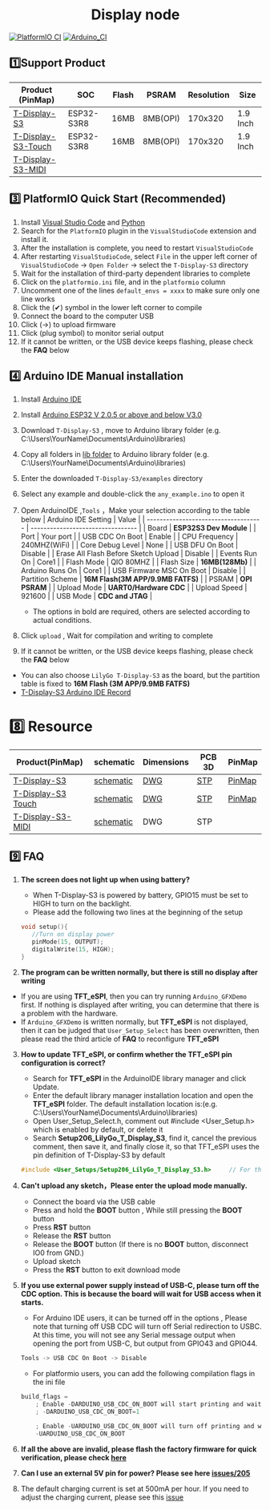 <h1 align = "center">Display node</h1>

[![PlatformIO CI](https://github.com/Xinyuan-LilyGO/T-Display-S3/actions/workflows/platformio.yml/badge.svg)](https://github.com/Xinyuan-LilyGO/T-Display-S3/actions/workflows/platformio.yml)
[![Arduino_CI](https://github.com/Xinyuan-LilyGO/T-Display-S3/actions/workflows/arduino_ci.yml/badge.svg)](https://github.com/Xinyuan-LilyGO/T-Display-S3/actions/workflows/arduino_ci.yml)

## 1️⃣Support Product

| Product (PinMap)        | SOC        | Flash | PSRAM    | Resolution | Size     |
| ----------------------- | ---------- | ----- | -------- | ---------- | -------- |
| [T-Display-S3][1]       | ESP32-S3R8 | 16MB  | 8MB(OPI) | 170x320    | 1.9 Inch |
| [T-Display-S3-Touch][2] | ESP32-S3R8 | 16MB  | 8MB(OPI) | 170x320    | 1.9 Inch |
| [T-Display-S3-MIDI][3]  |            |       |          |            |          |

[1]: https://www.lilygo.cc/products/t-display-s3?variant=42589373268149
[2]: https://www.lilygo.cc/products/t-display-s3?variant=42351558590645
[3]: https://www.lilygo.cc/products/t-display-s3?variant=43164741632181

## 3️⃣ PlatformIO Quick Start (Recommended)

1. Install [Visual Studio Code](https://code.visualstudio.com/) and [Python](https://www.python.org/)
2. Search for the `PlatformIO` plugin in the `VisualStudioCode` extension and install it.
3. After the installation is complete, you need to restart `VisualStudioCode`
4. After restarting `VisualStudioCode`, select `File` in the upper left corner of `VisualStudioCode` -> `Open Folder` -> select the `T-Display-S3` directory
5. Wait for the installation of third-party dependent libraries to complete
6. Click on the `platformio.ini` file, and in the `platformio` column
7. Uncomment one of the lines `default_envs = xxxx` to make sure only one line works
8. Click the (✔) symbol in the lower left corner to compile
9. Connect the board to the computer USB
10. Click (→) to upload firmware
11. Click (plug symbol) to monitor serial output
12. If it cannot be written, or the USB device keeps flashing, please check the **FAQ** below

## 4️⃣ Arduino IDE Manual installation

1. Install [Arduino IDE](https://www.arduino.cc/en/software)
2. Install [Arduino ESP32 V 2.0.5 or above and below V3.0](https://docs.espressif.com/projects/arduino-esp32/en/latest/)
3. Download `T-Display-S3` , move to Arduino library folder (e.g. C:\Users\YourName\Documents\Arduino\libraries)
4. Copy all folders in [lib folder](./lib/) to Arduino library folder (e.g. C:\Users\YourName\Documents\Arduino\libraries)
5. Enter the downloaded `T-Display-S3/examples` directory
6. Select any example and double-click the `any_example.ino` to open it
7. Open ArduinoIDE ,`Tools` ，Make your selection according to the table below
   | Arduino IDE Setting | Value |
   | ------------------------------------ | --------------------------------- |
   | Board | **ESP32S3 Dev Module** |
   | Port | Your port |
   | USB CDC On Boot | Enable |
   | CPU Frequency | 240MHZ(WiFi) |
   | Core Debug Level | None |
   | USB DFU On Boot | Disable |
   | Erase All Flash Before Sketch Upload | Disable |
   | Events Run On | Core1 |
   | Flash Mode | QIO 80MHZ |
   | Flash Size | **16MB(128Mb)** |
   | Arduino Runs On | Core1 |
   | USB Firmware MSC On Boot | Disable |
   | Partition Scheme | **16M Flash(3M APP/9.9MB FATFS)** |
   | PSRAM | **OPI PSRAM** |
   | Upload Mode | **UART0/Hardware CDC** |
   | Upload Speed | 921600 |
   | USB Mode | **CDC and JTAG** |

   - The options in bold are required, others are selected according to actual conditions.

8. Click `upload` , Wait for compilation and writing to complete
9. If it cannot be written, or the USB device keeps flashing, please check the **FAQ** below

- You can also choose `LilyGo T-Display-S3` as the board, but the partition table is fixed to **16M Flash (3M APP/9.9MB FATFS)**
- [T-Display-S3 Arduino IDE Record](https://www.youtube.com/watch?v=PgtxisFvMcc)

# 8️⃣ Resource

| Product(PinMap)         | schematic                                               | Dimensions                  | PCB 3D                                    | PinMap                                   |
| ----------------------- | ------------------------------------------------------- | --------------------------- | ----------------------------------------- | ---------------------------------------- |
| [T-Display-S3][1]       | [schematic](./schematic/T_Display_S3.pdf)               | [DWG](./dimensions/PCB.dwg) | [STP](./dimensions/t-display-s3-full.stp) | [PinMap](./image/T-DISPLAY-S3.jpg)       |
| [T-Display-S3 Touch][1] | [schematic](./schematic/T_Display_S3.pdf)               | [DWG](./dimensions/PCB.dwg) | [STP](./dimensions/t-display-s3-full.stp) | [PinMap](./image/T-DISPLAY-S3-TOUCH.png) |
| [T-Display-S3-MIDI][1]  | [schematic](./schematic/SCH_T-Display-S3-MIDI_V1.1.pdf) | DWG                         | STP                                       |                                          |

## 9️⃣ FAQ

1. **The screen does not light up when using battery?**

   - When T-Display-S3 is powered by battery, GPIO15 must be set to HIGH to turn on the backlight.
   - Please add the following two lines at the beginning of the setup

   ```C++
   void setup(){
      //Turn on display power
      pinMode(15, OUTPUT);
      digitalWrite(15, HIGH);
   }

   ```

2. **The program can be written normally, but there is still no display after writing**

- If you are using **TFT_eSPI**, then you can try running `Arduino_GFXDemo` first. If nothing is displayed after writing, you can determine that there is a problem with the hardware.
- If `Arduino_GFXDemo` is written normally, but **TFT_eSPI** is not displayed, then it can be judged that `User_Setup_Select` has been overwritten, then please read the third article of **FAQ** to reconfigure **TFT_eSPI**

3. **How to update **TFT_eSPI**, or confirm whether the **TFT_eSPI** pin configuration is correct?**
   - Search for **TFT_eSPI** in the ArduinoIDE library manager and click Update.
   - Enter the default library manager installation location and open the **TFT_eSPI** folder. The default installation location is:(e.g. C:\Users\YourName\Documents\Arduino\libraries)
   - Open User_Setup_Select.h, comment out #include <User_Setup.h> which is enabled by default, or delete it
   - Search **Setup206_LilyGo_T_Display_S3**, find it, cancel the previous comment, then save it, and finally close it, so that TFT_eSPI uses the pin definition of T-Display-S3 by default
   ```c++
   #include <User_Setups/Setup206_LilyGo_T_Display_S3.h>     // For the LilyGo T-Display S3 based ESP32S3 with ST7789 170 x 320 TFT
   ```
4. **Can't upload any sketch，Please enter the upload mode manually.**

   - Connect the board via the USB cable
   - Press and hold the **BOOT** button , While still pressing the **BOOT** button
   - Press **RST** button
   - Release the **RST** button
   - Release the **BOOT** button (If there is no **BOOT** button, disconnect IO0 from GND.)
   - Upload sketch
   - Press the **RST** button to exit download mode

5. **If you use external power supply instead of USB-C, please turn off the CDC option. This is because the board will wait for USB access when it starts.**

   - For Arduino IDE users, it can be turned off in the options , Please note that turning off USB CDC will turn off Serial redirection to USBC. At this time, you will not see any Serial message output when opening the port from USB-C, but output from GPIO43 and GPIO44.

   ```c
   Tools -> USB CDC On Boot -> Disable
   ```

   - For platformio users, you can add the following compilation flags in the ini file

   ```c
   build_flags =
       ; Enable -DARDUINO_USB_CDC_ON_BOOT will start printing and wait for terminal access during startup
       ; -DARDUINO_USB_CDC_ON_BOOT=1

       ; Enable -UARDUINO_USB_CDC_ON_BOOT will turn off printing and will not block when using the battery
       -UARDUINO_USB_CDC_ON_BOOT
   ```

6. **If all the above are invalid, please flash the factory firmware for quick verification, please check [here](./firmware/README.MD)**
7. **Can I use an external 5V pin for power? Please see here [issues/205](https://github.com/Xinyuan-LilyGO/T-Display-S3/issues/205)**
8. The default charging current is set at 500mA per hour. If you need to adjust the charging current, please see this [issue](https://github.com/Xinyuan-LilyGO/T-Display-S3/issues/230)
